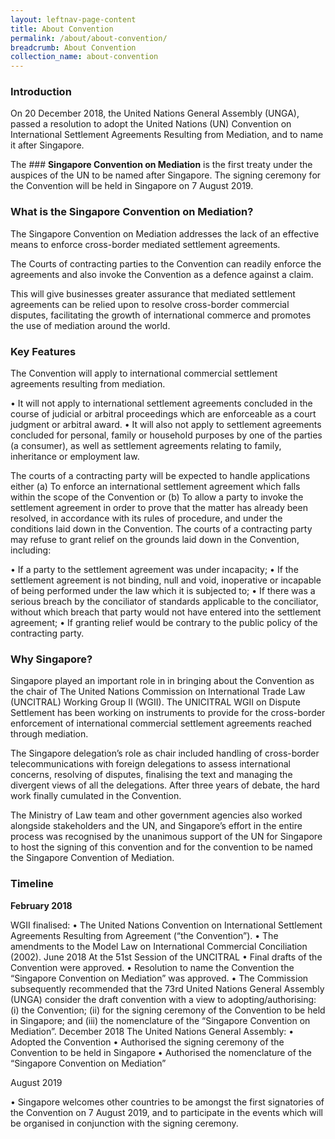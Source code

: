 ```yaml
---
layout: leftnav-page-content
title: About Convention
permalink: /about/about-convention/
breadcrumb: About Convention
collection_name: about-convention
---
```


### **Introduction** 

On 20 December 2018, the United Nations General Assembly (UNGA), passed a resolution to adopt the United Nations (UN) Convention on International Settlement Agreements Resulting from Mediation, and to name it after Singapore.

The ### **Singapore Convention on Mediation** is the first treaty under the auspices of the UN to be named after Singapore. The signing ceremony for the Convention will be held in Singapore on 7 August 2019.

### **What is the Singapore Convention on Mediation?**

The Singapore Convention on Mediation addresses the lack of an effective means to enforce cross-border mediated settlement agreements.

The Courts of contracting parties to the Convention can readily enforce the agreements and also invoke the Convention as a defence against a claim.

This will give businesses greater assurance that mediated settlement agreements can be relied upon to resolve cross-border commercial disputes, facilitating the growth of international commerce and promotes the use of mediation around the world.

### **Key Features**

The Convention will apply to international commercial settlement agreements resulting from mediation. 

•	It will not apply to international settlement agreements concluded in the course of judicial or arbitral proceedings which are enforceable as a court judgment or arbitral award.
•	It will also not apply to settlement agreements concluded for personal, family or household purposes by one of the parties (a consumer), as well as settlement agreements relating to family, inheritance or employment law.

The courts of a contracting party will be expected to handle applications either
(a)	To enforce an international settlement agreement which falls within the scope of the Convention 
or 
(b)	To allow a party to invoke the settlement agreement in order to prove that the matter has already been resolved, in accordance with its rules of procedure, and under the conditions laid down in the Convention.
The courts of a contracting party may refuse to grant relief on the grounds laid down in the Convention, including:

•	If a party to the settlement agreement was under incapacity;
•	If the settlement agreement is not binding, null and void, inoperative or incapable of being performed under the law which it is subjected to;
•	If there was a serious breach by the conciliator of standards applicable to the conciliator, without which breach that party would not have entered into the settlement agreement;
•	If granting relief would be contrary to the public policy of the contracting party.

### **Why Singapore?**

Singapore played an important role in in bringing about the Convention as the chair of The United Nations Commission on International Trade Law (UNCITRAL) Working Group II (WGII). The UNICITRAL WGII on Dispute Settlement has been working on instruments to provide for the cross-border enforcement of international commercial settlement agreements reached through mediation. 

The Singapore delegation’s role as chair included handling of cross-border telecommunications with foreign delegations to assess international concerns, resolving of disputes, finalising the text and managing the divergent views of all the delegations. After three years of debate, the hard work finally cumulated in the Convention. 

The Ministry of Law team and other government agencies also worked alongside stakeholders and the UN, and Singapore’s effort in the entire process was recognised by the unanimous support of the UN for Singapore to host the signing of this convention and for the convention to be named the Singapore Convention of Mediation. 


### **Timeline**

**February 2018**

WGII finalised:
•	The United Nations Convention on International Settlement Agreements Resulting from Agreement (“the Convention”).
•	The amendments to the Model Law on International Commercial Conciliation (2002). 
June 2018
At the 51st Session of the UNCITRAL 
•	Final drafts of the Convention were approved.
•	Resolution to name the Convention the “Singapore Convention on Mediation” was approved.
•	The Commission subsequently recommended that the 73rd United Nations General Assembly (UNGA) consider the draft convention with a view to adopting/authorising: (i) the Convention; (ii) for the signing ceremony of the Convention to be held in Singapore; and (iii) the nomenclature of the “Singapore Convention on Mediation”. 
December 2018
The United Nations General Assembly: 
•	Adopted the Convention
•	Authorised the signing ceremony of the Convention to be held in Singapore
•	Authorised the nomenclature of the “Singapore Convention on Mediation”

August 2019

•	Singapore welcomes other countries to be amongst the first signatories of the Convention on 7 August 2019, and to participate in the events which will be organised in conjunction with the signing ceremony.
